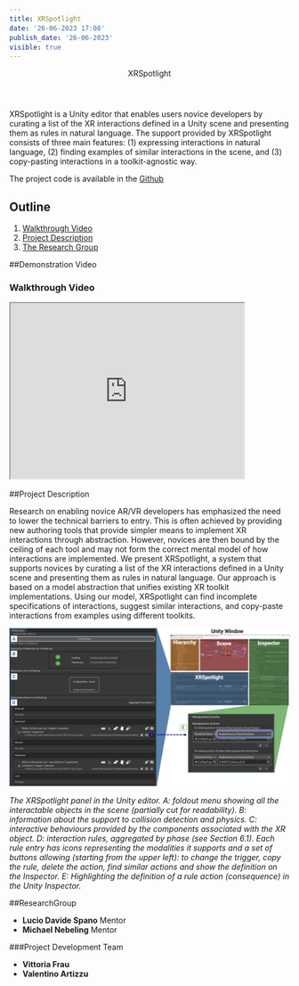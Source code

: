 ```yaml
---
title: XRSpotlight
date: '26-06-2023 17:08'
publish_date: '26-06-2023'
visible: true
---
```


<div style="text-align: center">
<header>
<p>XRSpotlight</p>
</header>
</div>

XRSpotlight is a Unity editor that enables users novice developers by curating a list of the XR interactions defined in a Unity scene and presenting them as rules in natural language. The support provided by XRSpotlight consists of three main features: (1) expressing interactions in natural language, (2) finding examples of similar interactions in the scene, and (3) copy-pasting interactions in a toolkit-agnostic way.

The project code is available in the [Github](https://github.com/cg3hci/XRSpotlight/tree/main)

## Outline
1. [Walkthrough Video](#video)
2. [Project Description](#obiettivi)
3. [The Research Group](#gruppo)

<a id="video"></a>
##Demonstration Video

### Walkthrough Video

<iframe width="420" height="315" src="https://youtu.be/cVCGNaHMb_Y"></iframe>


<a id="obiettivi"></a>

##Project Description

Research on enabling novice AR/VR developers has emphasized the need to lower the technical barriers to entry. This is often achieved by providing new authoring tools that provide simpler means to implement XR interactions through abstraction. However, novices are then bound by the ceiling of each tool and may not form the correct mental model of how interactions are implemented. We present XRSpotlight, a system that supports novices by curating a list of the XR interactions defined in a Unity scene and presenting them as rules in natural language. Our approach is based on a model abstraction that unifies existing XR toolkit implementations. 
Using our model, XRSpotlight can find incomplete specifications of interactions, suggest similar interactions, and copy-paste interactions from examples using different toolkits. 

<a id="figura1"></a>

![Figure 1](img/overview-xrspotlight-v2.png)

*The XRSpotlight panel in the Unity editor. A: foldout menu showing all the interactable objects in the scene (partially cut for readability). B: information about the support to collision detection and physics. C: interactive behaviours provided by the components associated with the XR object. D: interaction rules, aggregated by phase (see Section 6.1). Each rule entry has icons representing the modalities it supports and a set of buttons allowing (starting from the upper left): to change the trigger, copy the rule, delete the action, find similar actions and show the definition on the Inspector. E: Highlighting the definition of a rule action (consequence) in the Unity Inspector.*

<a id="group"></a>
##ResearchGroup
* **Lucio Davide Spano** Mentor
* **Michael Nebeling** Mentor

###Project Development Team
* **Vittoria Frau**
* **Valentino Artizzu**






